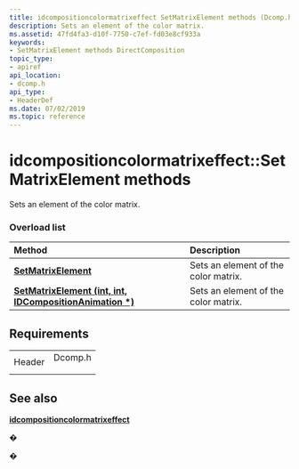 ```yaml
---
title: idcompositioncolormatrixeffect SetMatrixElement methods (Dcomp.h)
description: Sets an element of the color matrix.
ms.assetid: 47fd4fa3-d10f-7750-c7ef-fd03e8cf933a
keywords:
- SetMatrixElement methods DirectComposition
topic_type:
- apiref
api_location:
- dcomp.h
api_type:
- HeaderDef
ms.date: 07/02/2019
ms.topic: reference
---
```


# idcompositioncolormatrixeffect::SetMatrixElement methods

Sets an element of the color matrix.

### Overload list



| Method                                                                                                              | Description                                     |
|:--------------------------------------------------------------------------------------------------------------------|:------------------------------------------------|
| [**SetMatrixElement**](https://msdn.microsoft.com/library/Dn919726(v=VS.85).aspx)                                         | Sets an element of the color matrix.<br/> |
| [**SetMatrixElement (int, int, IDCompositionAnimation \*)**](https://msdn.microsoft.com/library/Dn919727(v=VS.85).aspx) | Sets an element of the color matrix.<br/> |



## Requirements



|                   |                                                                                    |
|-------------------|------------------------------------------------------------------------------------|
| Header<br/> | <dl> <dt>Dcomp.h</dt> </dl> |



## See also

<dl> <dt>

[**idcompositioncolormatrixeffect**](https://msdn.microsoft.com/library/Dn919722(v=VS.85).aspx)
</dt> </dl>

�

�





